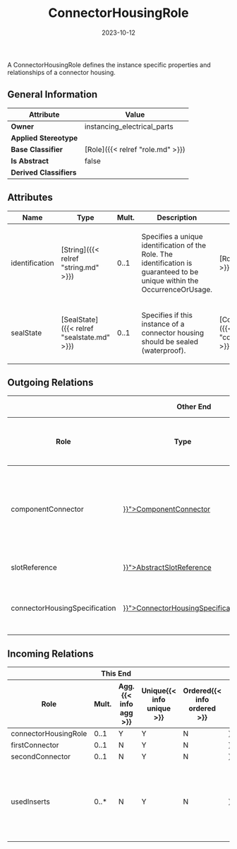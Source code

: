 ﻿---
title: ConnectorHousingRole
toc: false
type: specs
date: "2023-10-12"
draft: false
specification: VEC
version: 2.1.0
documentType: "Recommendation"
elementType: Class
classes:
  - ConnectorHousingRole
menu_name: vec-2.1.0
---
<p> A ConnectorHousingRole defines the instance specific properties and relationships of a connector housing.      </p>

## General Information

| Attribute               | Value |
|-------------------------|-------|
| **Owner**               | instancing_electrical_parts |
| **Applied Stereotype**  |   |
| **Base Classifier**     | [Role]({{< relref "role.md" >}})<br/>  |
| **Is Abstract**         | false |
| **Derived Classifiers** |   |

## Attributes
|  Name  |  Type  |  Mult.  |  Description  |  Owning Classifier  |
|--------|--------|---------|---------------|--------------|
|identification| [String]({{< relref "string.md" >}}) | 0..1 | <p> Specifies a unique identification of the Role. The identification is guaranteed to be unique within the OccurrenceOrUsage.      </p> | [Role]({{< relref "role.md" >}}) |
|sealState| [SealState]({{< relref "sealstate.md" >}}) | 0..1 | <p>Specifies if this instance of a connector housing should be sealed (waterproof).  </p> | [ConnectorHousingRole]({{< relref "connectorhousingrole.md" >}}) |

## Outgoing Relations
<table>
    <thead>
        <tr>
           <th colspan="6">Other End</th>
           <th colspan="1">This End</th>
           <th colspan="1">General</th>
        </tr>
        <tr>
           <th>Role</th>
           <th>Type</th>
           <th>Mult.</th>
           <th>Agg.{{< info agg >}}</th>
           <th>Unique{{< info unique >}}</th>
           <th>Ordered{{< info ordered >}}</th>
           <th>Mult.</th>
           <th>Description</th>
        </tr>
    <thead>
    <tbody>
    <tr>
        <td>componentConnector</td>
        <td><a href="{{< relref "componentconnector.md" >}}">ComponentConnector</a></td>
        <td>0..*</td>
        <td>N</td>
        <td>Y</td>
        <td>N</td>
        <td>0..*</td>
        <td><p> References the ComponentConnector that is realized by the referenced ConnectorHousing (OccurrenceOrUsage with ConnectorHousingRole). This can especially be relevant for inliners. KBLFRM-341.      </p></td>
    </tr>
    <tr>
        <td>slotReference</td>
        <td><a href="{{< relref "abstractslotreference.md" >}}">AbstractSlotReference</a></td>
        <td>0..*</td>
        <td>Y</td>
        <td>Y</td>
        <td>N</td>
        <td>1</td>
        <td>Specifies the SlotReferences used in the ConnectorHousingRole.</td>
    </tr>
    <tr>
        <td>connectorHousingSpecification</td>
        <td><a href="{{< relref "connectorhousingspecification.md" >}}">ConnectorHousingSpecification</a></td>
        <td>1</td>
        <td>N</td>
        <td>Y</td>
        <td>N</td>
        <td>0..*</td>
        <td><p> References the <i>ConnectorHousingSpecification </i>that is instanced by this <i>ConnectorHousingRole.</i>      </p></td>
    </tr>
    </tbody>
</table>

##  Incoming Relations
<table>
    <thead>
        <tr>
           <th colspan="5">This End</th>
           <th colspan="2">Other End</th>
           <th colspan="1">General</th>
        </tr>
        <tr>
           <th>Role</th>
           <th>Mult.</th>
           <th>Agg.{{< info agg >}}</th>
           <th>Unique{{< info unique >}}</th>
           <th>Ordered{{< info ordered >}}</th>
           <th>Type</th>
           <th>Mult.</th>
           <th>Description</th>
        </tr>
    <thead>
    <tbody>
    <tr>
        <td>connectorHousingRole</td>
        <td>0..1</td>
        <td>Y</td>
        <td>Y</td>
        <td>N</td>
        <td><a href="{{< relref "housingcomponentreference.md" >}}">HousingComponentReference</a></td>
        <td>0..1</td>
        <td></td>
    </tr>
    <tr>
        <td>firstConnector</td>
        <td>0..1</td>
        <td>N</td>
        <td>Y</td>
        <td>N</td>
        <td><a href="{{< relref "couplingpoint.md" >}}">CouplingPoint</a></td>
        <td>0..*</td>
        <td></td>
    </tr>
    <tr>
        <td>secondConnector</td>
        <td>0..1</td>
        <td>N</td>
        <td>Y</td>
        <td>N</td>
        <td><a href="{{< relref "couplingpoint.md" >}}">CouplingPoint</a></td>
        <td>0..*</td>
        <td></td>
    </tr>
    <tr>
        <td>usedInserts</td>
        <td>0..*</td>
        <td>N</td>
        <td>Y</td>
        <td>N</td>
        <td><a href="{{< relref "modularslotreference.md" >}}">ModularSlotReference</a></td>
        <td>0..*</td>
        <td><p> References the inserts that are used in this <i>ModularSlotReference. </i>More than one insert is valid in the case variant dependent equipment of the slot.       </p></td>
    </tr>
    </tbody>
</table>



